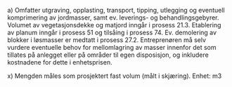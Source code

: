 a) Omfatter utgraving, opplasting, transport, tipping, utlegging og eventuell komprimering av jordmasser, samt ev. leverings- og behandlingsgebyrer. Volumet av vegetasjonsdekke og matjord inngår i prosess 21.3. Etablering av planum inngår i prosess 51 og tilsåing i prosess 74. Ev. demolering av blokker i løsmasser er medtatt i prosess 27.2.
Entreprenøren må selv vurdere eventuelle behov for mellomlagring av masser innenfor det som tillates på anlegget eller på områder til egen disposisjon, og inkludere kostnadene for dette i enhetsprisen.

x) Mengden måles som prosjektert fast volum (målt i skjæring). Enhet: m3

